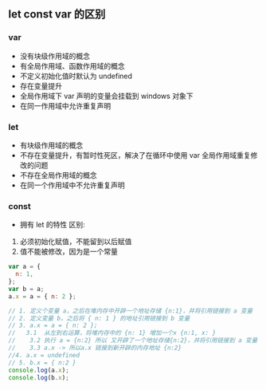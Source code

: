 ## let const var 的区别

### var

- 没有块级作用域的概念
- 有全局作用域、函数作用域的概念
- 不定义初始化值时默认为 undefined
- 存在变量提升
- 全局作用域下 var 声明的变量会挂载到 windows 对象下
- 在同一作用域中允许重复声明

### let

- 有块级作用域的概念
- 不存在变量提升，有暂时性死区，解决了在循环中使用 var 全局作用域重复修改的问题
- 不存在全局作用域的概念
- 在同一个作用域中不允许重复声明

### const

- 拥有 let 的特性
  区别:

1. 必须初始化赋值，不能留到以后赋值
2. 值不能被修改，因为是一个常量

```js
var a = {
  n: 1,
};
var b = a;
a.x = a = { n: 2 };

// 1. 定义个变量 a，之后在堆内存中开辟一个地址存储 {n:1}，并将引用链接到 a 变量
// 2. 定义变量 b，之后将 { n: 1 } 的地址引用链接到 b 变量
// 3. a.x = a = { n: 2 };
//   3.1  从左到右运算，将堆内存中的 {n: 1} 增加一个x {n:1, x: }
//    3.2 执行 a = {n:2} 所以 又开辟了一个地址存储{n:2}，并将引用链接到 a 变量
//    3.3 a.x -> 所以a.x 链接到新开辟的内存地址 {n:2}
//4. a.x = undefined
// 5. b.x = { n:2 }
console.log(a.x);
console.log(b.x);
```
